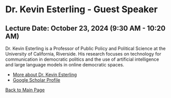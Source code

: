 # Dr. Kevin Esterling - Guest Speaker

## Lecture Date: October 23, 2024 (9:30 AM - 10:20 AM)

Dr. Kevin Esterling is a Professor of Public Policy and Political Science at the University of California, Riverside. His research focuses on technology for communication in democratic politics and the use of artificial intelligence and large language models in online democratic spaces.

- [More about Dr. Kevin Esterling](https://profiles.ucr.edu/app/home/profile/kevine)
- [Google Scholar Profile](https://scholar.google.com/citations?user=Nlu4jagAAAAJ&hl=en)

[Back to Main Page](../README.md)
